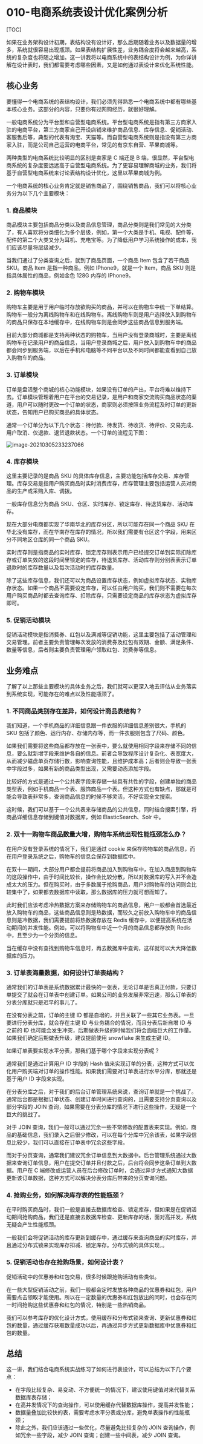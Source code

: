 # 010-电商系统表设计优化案例分析

[TOC]



如果在业务架构设计初期，表结构没有设计好，那么后期随着业务以及数据量的增多，系统就很容易出现瓶颈。如果表结构扩展性差，业务耦合度将会越来越高，系统的复杂度也将随之增加。这一讲我将以电商系统中的表结构设计为例，为你详讲解在设计表时，我们都需要考虑哪些因素，又是如何通过表设计来优化系统性能。

## 核心业务

要懂得一个电商系统的表结构设计，我们必须先得熟悉一个电商系统中都有哪些基本核心业务。这部分的内容，只要你有过网购经历，就很好理解。

一般电商系统分为平台型和自营型电商系统。平台型电商系统是指有第三方商家入驻的电商平台，第三方商家自己开设店铺来维护商品信息、库存信息、促销活动、客服售后等，典型的代表有淘宝、天猫等。而自营型电商系统则是指没有第三方商家入驻，而是公司自己运营的电商平台，常见的有京东自营、苹果商城等。

两种类型的电商系统比较明显的区别是卖家是 C 端还是 B 端，很显然，平台型电商系统的复杂度要远远高于自营型电商系统。为了更容易理解商城的业务，我们将基于自营型电商系统来讨论表结构设计优化，这里以苹果商城为例。

一个电商系统的核心业务肯定就是销售商品了，围绕销售商品，我们可以将核心业务分为以下几个主要模块：

### 1. 商品模块

商品模块主要包括商品分类以及商品信息管理，商品分类则是我们常见的大分类了，有人喜欢将分类细化为多个层级，例如，第一个大类是手机、电视、配件等，配件的第二个大类又分为耳机、充电宝等。为了降低用户学习系统操作的成本，我们应该尽量将层级减少。

当我们通过了分类查询之后，就到了商品页面，一个商品 Item 包含了若干商品 SKU。商品 Item 是指一种商品，例如 IPhone9，就是一个 Item，商品 SKU 则是指具体属性的商品，例如金色 128G 内存的 IPhone9。

### 2. 购物车模块

购物车主要是用于用户临时存放欲购买的商品，并可以在购物车中统一下单结算。购物车一般分为离线购物车和在线购物车。离线购物车则是用户选择放入到购物车的商品只保存在本地缓存中，在线购物车则是会同步这些商品信息到服务端。

目前大部分商城都是支持两种状态的购物车，当用户没有登录商城时，主要是离线购物车在记录用户的商品信息，当用户登录商城之后，用户放入到购物车中的商品都会同步到服务端，以后在手机和电脑等不同平台以及不同时间都能查看到自己放入购物车的商品。

### 3. 订单模块

订单是盘活整个商城的核心功能模块，如果没有订单的产出，平台将难以维持下去。订单模块管理着用户在平台的交易记录，是用户和商家交流购买商品状态的渠道，用户可以随时更改一个订单的状态，商家则必须按照业务流程及时订单的更新状态，告知用户已购买商品的具体状态。

通常一个订单分为以下几个状态：待付款、待发货、待收货、待评价、交易完成、用户取消、仅退款、退货退款状态。一个订单的流程见下图：

![image-20210305233237066](../../../assets/image-20210305233237066.png)

### 4. 库存模块

这里主要记录的是商品 SKU 的具体库存信息，主要功能包括库存交易、库存管理。库存交易是指用户购买商品时实时消费库存，库存管理主要包括运营人员对商品的生产或采购入库、调拨。

一般库存信息分为商品 SKU、仓区、实时库存、锁定库存、待退货库存、活动库存。

现在大部分电商都实现了华南华北的库存分区，所以可能存在同一个商品 SKU 在华北没有库存，而在华南存在库存的情况，所以我们需要有仓区这个字段，用来区分不同地区仓库的同一个商品 SKU。

实时库存则是指商品的实时库存，锁定库存则表示用户已经提交订单到实际扣除库存或订单失效的这段时间里锁定的库存，待退货库存、活动库存则分别表表示订单退款时的库存数量以及每次活动时的库存数量。

除了这些库存信息，我们还可以为商品设置库存状态，例如虚拟库存状态、实物库存状态。如果一个商品不需要设定库存，可以任由用户购买，我们则不需要在每次用户购买商品时都去查询库存、扣除库存，只需要设定商品的库存状态为虚拟库存即可。

### 5. 促销活动模块

促销活动模块是指消费券、红包以及满减等促销功能，这里主要包括了活动管理和交易管理。前者主要负责管理每次发放的消费券及红包有效期、金额、满足条件、数量等信息，后者则主要负责管理用户领取红包、消费券等信息。

## 业务难点

了解了以上那些主要模块的具体业务之后，我们就可以更深入地去评估从业务落实到系统实现，可能存在的难点以及性能瓶颈了。

### 1. 不同商品类别存在差异，如何设计商品表结构？

我们知道，一个手机商品的详细信息跟一件衣服的详细信息差别很大，手机的 SKU 包括了颜色、运行内存、存储内存等，而一件衣服则包含了尺码、颜色。

如果我们需要将这些商品都存放在一张表中，要么就使用相同字段来存储不同的信息，要么就新增字段来维护各自的信息。前者会导致程序设计复杂化、表宽度大，从而减少磁盘单页存储行数，影响查询性能，且维护成本高；后者则会导致一张表中字段过多，如果有新的商品类型出现，又需要动态添加字段。

比较好的方式是通过一个公共表字段来存储一些具有共性的字段，创建单独的商品类型表，例如手机商品一个表、服饰商品一个表。但这种方式也有缺点，那就是可能会导致表非常多，查询商品信息的时候不够灵活，不好实现全文搜索。

这时候，我们可以基于一个公共表来存储商品的公共信息，同时结合搜索引擎，将商品详细信息存储到键值对数据库，例如 ElasticSearch、Solr 中。

### 2. 双十一购物车商品数量大增，购物车系统出现性能瓶颈怎么办？

在用户没有登录系统的情况下，我们是通过 cookie 来保存购物车的商品信息，而在用户登录系统之后，购物车的信息会保存到数据库中。

在双十一期间，大部分用户都会提前将商品加入到购物车中，在加入商品到购物车的这段操作中，由于时间比较长，操作会比较分散，所以对数据库的写入并不会造成太大的压力。但在购买时，由于多数属于抢购商品，用户对购物车的访问则会比较集中了，如果都去数据库中读取，那么数据库的压力就可想而知了。

此时我们应该考虑冷热数据方案来存储购物车的商品信息，用户一般都会首选最近放入购物车的商品，这些商品信息则是热数据，而较久之前放入购物车中的商品信息则是冷数据，我们需要提前将热数据存放在 Redis 缓存中，以便提高系统在活动期间的并发性能。例如，可以将购物车中近一个月的商品信息都存放到 Redis 中，且至少为一个分页的信息。

当在缓存中没有查找到购物车信息时，再去数据库中查询，这样就可以大大降低数据库的压力。

### 3. 订单表海量数据，如何设计订单表结构？

通常我们的订单表是系统数据累计最快的一张表，无论订单是否真正付款，只要订单提交了就会在订单表中创建订单。如果公司的业务发展非常迅速，那么订单表的分表分库就只是迟早的事儿了。

在没有分表之前，订单的主键 ID 都是自增的，并且关联了一些其它业务表。一旦要进行分表分库，就会存在主键 ID 与业务耦合的情况，而且分表后新自增 ID 与之前的 ID 也可能会发生冲突，后期做表升级的时候我们将会面临巨大的工作量。如果我们确定后期做表升级，建议提前使用 snowflake 来生成主键 ID。

如果订单表要实现水平分表，那我们基于哪个字段来实现分表呢？

通常我们是通过计算用户 ID 字段的 Hash 值来实现订单的分表，这种方式可以优化用户购买端对订单的操作性能。如果我们需要对订单表进行水平分库，那就还是基于用户 ID 字段来实现。

在分表分库之后，对于我们的后台订单管理系统来说，查询订单就是一个挑战了。通常后台都是根据订单状态、创建订单时间进行查询的，且需要支持分页查询以及部分字段的 JOIN 查询，如果需要在分表分库的情况下进行这些操作，无疑是一个巨大的挑战了。

对于 JOIN 查询，我们一般可以通过冗余一些不常修改的配置表来实现。例如，商品的基础信息，我们录入之后很少修改，可以在每个分库中冗余该表，如果字段信息比较少，我们可以直接在订单表中冗余这些字段。

而对于分页查询，通常我们建议冗余订单信息到大数据中。后台管理系统通过大数据来查询订单信息，用户在提交订单并且付款之后，后台将会同步这条订单到大数据。用户在 C 端修改或运营人员在后台修改订单时，会通过异步方式通知大数据更新该订单数据，这种方式可以解决分表分库后带来的分页查询问题。

### 4. 抢购业务，如何解决库存表的性能瓶颈？

在平时购买商品时，我们一般是直接去数据库检查、锁定库存，但如果是在促销活动期间抢购商品，我们还是直接去数据库检查、更新库存的话，面对高并发，系统无疑会产生性能瓶颈。

一般我们会将促销活动的库存更新到缓存中，通过缓存来查询商品的实时库存，并且通过分布式锁来实现库存扣减、锁定库存。分布式锁的具体实现，。

### 5. 促销活动也存在抢购场景，如何设计表？

促销活动中的优惠券和红包交易，很多时候跟抢购活动有些类似。

在一些大型促销活动之前，我们一般都会定时发放各种商品的优惠券和红包，用户需要点击领取才能使用。所以在一定数量的优惠券和红包放出的同时，也会存在同一时间抢购这些优惠券和红包的情况，特别是一些热销商品。

我们可以参考库存的优化设计方式，使用缓存和分布式锁来查询、更新优惠券和红包的数量，通过缓存获取数量成功以后，再通过异步方式更新数据库中优惠券和红包的数量。

## 总结

这一讲，我们结合电商系统实战练习了如何进行表设计，可以总结为以下几个要点：

- 在字段比较复杂、易变动、不方便统一的情况下，建议使用键值对来代替关系数据库表存储；
- 在高并发情况下的查询操作，可以使用缓存代替数据库操作，提高并发性能；
- 数据量叠加比较快的表，需要考虑水平分表或分库，避免单表操作的性能瓶颈；
- 除此之外，我们应该通过一些优化，尽量避免比较复杂的 JOIN 查询操作，例如冗余一些字段，减少 JOIN 查询；创建一些中间表，减少 JOIN 查询。